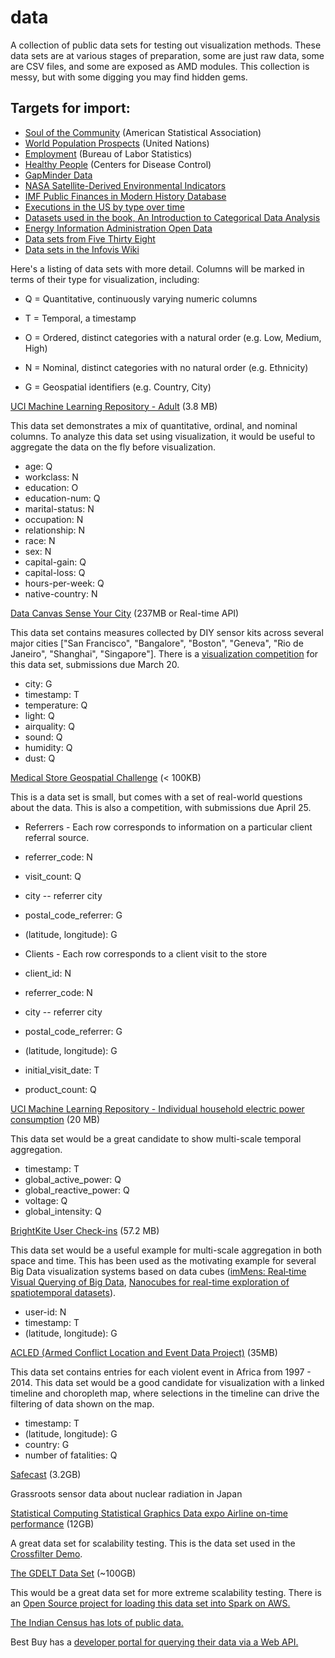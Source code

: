 data
====

A collection of public data sets for testing out visualization methods. These data sets are at various stages of preparation, some are just raw data, some are CSV files, and some are exposed as AMD modules. This collection is messy, but with some digging you may find hidden gems.

## Targets for import:

 * [Soul of the Community](http://streaming.stat.iastate.edu/dataexpo/2013/) (American Statistical Association)
 * [World Population Prospects](http://esa.un.org/wpp/Excel-Data/population.htm) (United Nations)
 * [Employment](http://www.bls.gov/data/) (Bureau of Labor Statistics)
 * [Healthy People](http://visualizing.org/datasets/healthy-people-2010) (Centers for Disease Control)
 * [GapMinder Data](http://www.gapminder.org/data/)
 * [NASA Satellite-Derived Environmental Indicators](http://sedac.ciesin.columbia.edu/data/collection/sdei)
 * [IMF Public Finances in Modern History Database](http://www.imf.org/external/np/fad/histdb/)
 * [Executions in the US by type over time](http://www.deathpenaltyinfo.org/views-executions)
 * [Datasets used in the book, An Introduction to Categorical Data Analysis](http://lib.stat.cmu.edu/datasets/agresti)
 * [Energy Information Administration Open Data](http://www.eia.gov/beta/api/)
 * [Data sets from Five Thirty Eight](https://github.com/fivethirtyeight/data)
 * [Data sets in the Infovis Wiki](http://www.infovis-wiki.net/index.php?title=Data_Libraries)

Here's a listing of data sets with more detail. Columns will be marked in terms of their type for visualization, including:

*   Q = Quantitative, continuously varying numeric columns

*   T = Temporal, a timestamp

*   O = Ordered, distinct categories with a natural order (e.g. Low, Medium, High)
*   N = Nominal, distinct categories with no natural order (e.g. Ethnicity)

*   G = Geospatial identifiers (e.g. Country, City)

[UCI Machine Learning Repository - Adult](https://www.google.com/url?q=https%3A%2F%2Farchive.ics.uci.edu%2Fml%2Fdatasets%2FAdult&sa=D&sntz=1&usg=AFQjCNFwLJllpmdZIOWlRLLkk_9ZSNZKqQ) (3.8 MB)

This data set demonstrates a mix of quantitative, ordinal, and nominal columns. To analyze this data set using visualization, it would be useful to aggregate the data on the fly before visualization.

*   age: Q
*   workclass: N
*   education: O
*   education-num: Q
*   marital-status: N
*   occupation: N
*   relationship: N
*   race: N
*   sex: N
*   capital-gain: Q
*   capital-loss: Q
*   hours-per-week: Q
*   native-country: N

[Data Canvas Sense Your City](http://www.google.com/url?q=http%3A%2F%2Fmap.datacanvas.org%2F%23!%2Fdata&sa=D&sntz=1&usg=AFQjCNEedbSdH_mZV_v12HBhxd7Ul-NiMQ) (237MB or Real-time API)

This data set contains measures collected by DIY sensor kits across several major cities ["San Francisco", "Bangalore", "Boston", "Geneva", "Rio de Janeiro", "Shanghai", "Singapore"]. There is a [visualization competition](http://www.google.com/url?q=http%3A%2F%2Fdatacanvas.org%2Fsense-your-city%2F&sa=D&sntz=1&usg=AFQjCNHcWeFkvA6wD_oRnamXreEj450Bkg) for this data set, submissions due March 20.

*   city: G
*   timestamp: T
*   temperature: Q
*   light: Q
*   airquality: Q
*   sound: Q
*   humidity: Q
*   dust: Q

[Medical Store Geospatial Challenge](http://www.google.com/url?q=http%3A%2F%2Fdatabits.io%2Fchallenges%2Fmedical-store-geospatial-challenge&sa=D&sntz=1&usg=AFQjCNHB2oK5X8YZBVhgSRfNo2X6BJuMdg) (< 100KB)

This is a data set is small, but comes with a set of real-world questions about the data. This is also a competition, with submissions due April 25.

*   Referrers - Each row corresponds to information on a particular client referral source.

*   referrer_code: N
*   visit_count: Q
*   city -- referrer city
*   postal_code_referrer: G
*   (latitude, longitude): G

*   Clients - Each row corresponds to a client visit to the store

*   client_id: N
*   referrer_code: N
*   city -- referrer city
*   postal_code_referrer: G
*   (latitude, longitude): G
*   initial_visit_date: T
*   product_count: Q

[UCI Machine Learning Repository - Individual household electric power consumption](https://www.google.com/url?q=https%3A%2F%2Farchive.ics.uci.edu%2Fml%2Fdatasets%2FIndividual%2Bhousehold%2Belectric%2Bpower%2Bconsumption&sa=D&sntz=1&usg=AFQjCNFBoiSE5f5cpTXGFOOBD6GQfvC2Bw) (20 MB)

This data set would be a great candidate to show multi-scale temporal aggregation.

*   timestamp: T
*   global_active_power: Q
*   global_reactive_power: Q
*   voltage: Q
*   global_intensity: Q

[BrightKite User Check-ins](http://www.google.com/url?q=http%3A%2F%2Fsnap.stanford.edu%2Fdata%2Floc-brightkite.html&sa=D&sntz=1&usg=AFQjCNHyanzkA0OtOKyz0iT_ceGMUjnF6A) (57.2 MB)

This data set would be a useful example for multi-scale aggregation in both space and time. This has been used as the motivating example for several Big Data visualization systems based on data cubes ([imMens: Real‐time Visual Querying of Big Data](https://www.google.com/url?q=https%3A%2F%2Fidl.cs.washington.edu%2Ffiles%2F2013-imMens-EuroVis.pdf&sa=D&sntz=1&usg=AFQjCNH5qDFCuBGeAKXLiTYUXK5SJZI1VQ), [Nanocubes for real-time exploration of spatiotemporal datasets](http://www.google.com/url?q=http%3A%2F%2Fciteseerx.ist.psu.edu%2Fviewdoc%2Fdownload%3Fdoi%3D10.1.1.394.4736%26rep%3Drep1%26type%3Dpdf&sa=D&sntz=1&usg=AFQjCNG5VEnQssBSkU6xBjmUFo-pffWrYg)).

*   user-id: N
*   timestamp: T
*   (latitude, longitude): G

[ACLED (Armed Conflict Location and Event Data Project)](http://www.google.com/url?q=http%3A%2F%2Fwww.acleddata.com%2Fdata%2F&sa=D&sntz=1&usg=AFQjCNFV5lpcdVoD6nKJR-vXkKidw5XuPQ) (35MB)

This data set contains entries for each violent event in Africa from 1997 - 2014\. This data set would be a good candidate for visualization with a linked timeline and choropleth map, where selections in the timeline can drive the filtering of data shown on the map.

*   timestamp: T
*   (latitude, longitude): G
*   country: G
*   number of fatalities: Q

[Safecast](http://www.google.com/url?q=http%3A%2F%2Fblog.safecast.org%2Fdata%2F&sa=D&sntz=1&usg=AFQjCNHExG-991SfaAYOMkX_FMPGJFHpew) (3.2GB)

Grassroots sensor data about nuclear radiation in Japan

[Statistical Computing Statistical Graphics Data expo Airline on-time performance](http://www.google.com/url?q=http%3A%2F%2Fstat-computing.org%2Fdataexpo%2F2009%2F&sa=D&sntz=1&usg=AFQjCNGAAyzi1YJc-Xhkbtnw7bk8fY0MwA) (12GB)

A great data set for scalability testing. This is the data set used in the [Crossfilter Demo](http://www.google.com/url?q=http%3A%2F%2Fsquare.github.io%2Fcrossfilter%2F&sa=D&sntz=1&usg=AFQjCNH-caOpObkW654NYdXJxNYLmpkxCQ).

[The GDELT Data Set](http://www.google.com/url?q=http%3A%2F%2Fgdeltproject.org%2Fdata.html%23rawdatafiles&sa=D&sntz=1&usg=AFQjCNEpiEVGZcQX-U_ZZm8MlTL9oU6ZZg) (~100GB)

This would be a great data set for more extreme scalability testing. There is an [Open Source project for loading this data set into Spark on AWS.](https://www.google.com/url?q=https%3A%2F%2Fgithub.com%2Fvelvia%2Fspark-sql-gdelt&sa=D&sntz=1&usg=AFQjCNG766ALWSV8iNLjbQZd_CJnqK3spg)

[The Indian Census has lots of public data.](http://www.google.com/url?q=http%3A%2F%2Fwww.devinfo.org%2Findiacensus2011%2Flibraries%2Faspx%2FCatalog.aspx&sa=D&sntz=1&usg=AFQjCNFpZ93xLZHQvmkLq-4u38ymTPsDKw)

Best Buy has a [developer portal for querying their data via a Web API.](https://www.google.com/url?q=https%3A%2F%2Fdeveloper.bestbuy.com%2F&sa=D&sntz=1&usg=AFQjCNHeep1tEkODill37AcU-weTtkoDBw)
